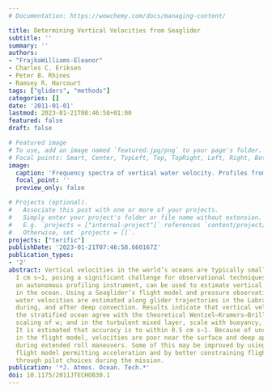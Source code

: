 ```yaml
---
# Documentation: https://wowchemy.com/docs/managing-content/

title: Determining Vertical Velocities from Seaglider
subtitle: ''
summary: ''
authors:
- "FrajkaWilliams-Eleanor"
- Charles C. Eriksen
- Peter B. Rhines
- Ramsey R. Harcourt
tags: ["gliders", "methods"]
categories: []
date: '2011-01-01'
lastmod: 2023-01-21T08:46:58+01:00
featured: false
draft: false

# Featured image
# To use, add an image named `featured.jpg/png` to your page's folder.
# Focal points: Smart, Center, TopLeft, Top, TopRight, Left, Right, BottomLeft, Bottom, BottomRight.
image:
  caption: 'Frequency spectra of vertical water velocity. Profiles from entirely within the mixed layer (black) and the stratified ocean (gray) are shown. Dashed curves of the same color are spectra calculated using the original, untuned flight parameters. Note that the difference is only apparent in the stratified case.'
  focal_point: ''
  preview_only: false

# Projects (optional).
#   Associate this post with one or more of your projects.
#   Simply enter your project's folder or file name without extension.
#   E.g. `projects = ["internal-project"]` references `content/project/deep-learning/index.md`.
#   Otherwise, set `projects = []`.
projects: ["terific"]
publishDate: '2023-01-21T07:46:58.660167Z'
publication_types:
- '2'
abstract: Vertical velocities in the world’s oceans are typically small, less than
  1 cm s−1, posing a significant challenge for observational techniques. Seaglider,
  an autonomous profiling instrument, can be used to estimate vertical water velocity
  in the ocean. Using a Seaglider’s flight model and pressure observations, vertical
  water velocities are estimated along glider trajectories in the Labrador Sea before,
  during, and after deep convection. Results indicate that vertical velocities in
  the stratified ocean agree with the theoretical Wentzel–Kramers–Brillouin (WKB)
  scaling of w; and in the turbulent mixed layer, scale with buoyancy, and wind forcing.
  It is estimated that accuracy is to within 0.5 cm s−1. Because of uncertainties
  in the flight model, velocities are poor near the surface and deep apogees, and
  during extended roll maneuvers. Some of this may be improved by using a dynamic
  flight model permitting acceleration and by better constraining flight parameters
  through pilot choices during the mission.
publication: '*J. Atmos. Ocean. Tech.*'
doi: 10.1175/2011JTECHO830.1
---
```

